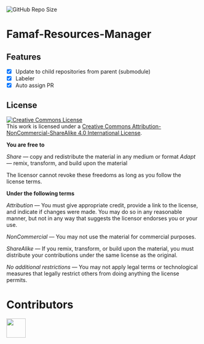 ![GitHub Repo Size](https://img.shields.io/github/repo-size/FAMAF-resources/Famaf-Resources-Manager)

# Famaf-Resources-Manager

## Features

- [x] Update to child repositories from parent (submodule)
- [x] Labeler
- [x] Auto assign PR

## License

<a rel="license" href="http://creativecommons.org/licenses/by-nc-sa/4.0/"><img alt="Creative Commons License" style="border-width:0" src="https://i.creativecommons.org/l/by-nc-sa/4.0/88x31.png" /></a><br />This work is licensed under a <a rel="license" href="http://creativecommons.org/licenses/by-nc-sa/4.0/">Creative Commons Attribution-NonCommercial-ShareAlike 4.0 International License</a>.

**You are free to**

*Share* — copy and redistribute the material in any medium or format
*Adapt* — remix, transform, and build upon the material

The licensor cannot revoke these freedoms as long as you follow the license terms.

**Under the following terms**

*Attribution* — You must give appropriate credit, provide a link to the license, and indicate if changes were made. You may do so in any reasonable manner, but not in any way that suggests the licensor endorses you or your use.

*NonCommercial* — You may not use the material for commercial purposes.

*ShareAlike* — If you remix, transform, or build upon the material, you must distribute your contributions under the same license as the original.

*No additional restrictions* — You may not apply legal terms or technological measures that legally restrict others from doing anything the license permits.

# Contributors
<a href="https://github.com/FAMAF-resources/Famaf-Resources-Manager/graphs/contributors">
  <img src="https://contrib.rocks/image?repo=FAMAF-resources/Famaf-Resources-Manager" height='50'/>
</a>
